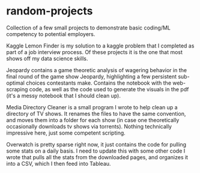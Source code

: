 # random-projects
Collection of a few small projects to demonstrate basic coding/ML competency to potential employers. 

Kaggle Lemon Finder is my solution to a kaggle problem that I completed as part of a job interview process. Of these projects it is the one that most shows off my data science skills.

Jeopardy contains a game theoretic analysis of wagering behavior in the final round of the game show Jeopardy, highlighting a few persistent sub-optimal choices contestants make. Contains the notebook with the web-scraping code, as well as the code used to generate the visuals in the pdf (it's a messy notebook that I should clean up).

Media Directory Cleaner is a small program I wrote to help clean up a directory of TV shows. It renames the files to have the same convention, and moves them into a folder for each show (in case one theoretically occasionally downloads tv shows via torrents). Nothing technically impressive here, just some competent scripting.

Overwatch is pretty sparse right now, it just contains the code for pulling some stats on a daily basis. I need to update this with some other code I wrote that pulls all the stats from the downloaded pages, and organizes it into a CSV, which I then feed into Tableau. 
